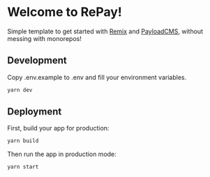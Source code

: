 # Welcome to RePay!

Simple template to get started with [Remix](https://remix.run) and [PayloadCMS](https://payloadcms.com), without messing with monorepos!


## Development

Copy .env.example to .env and fill your environment variables.

```sh
yarn dev
```

## Deployment

First, build your app for production:

```sh
yarn build
```

Then run the app in production mode:

```sh
yarn start
```
